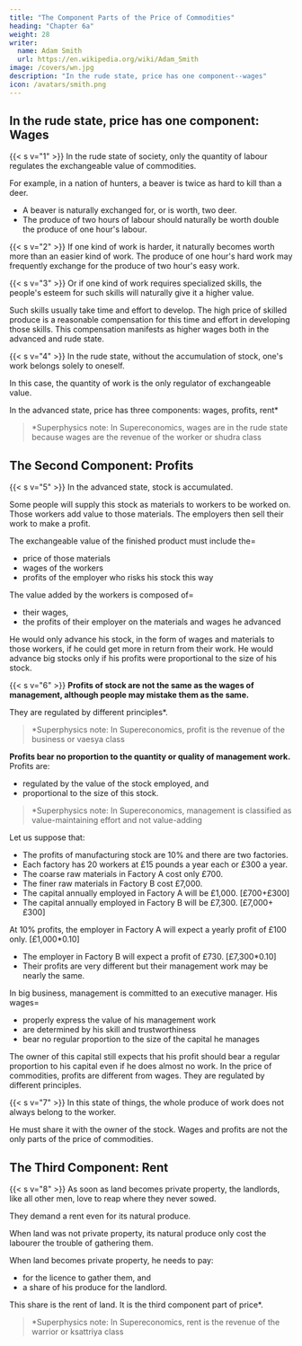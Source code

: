```yaml
---
title: "The Component Parts of the Price of Commodities"
heading: "Chapter 6a"
weight: 28
writer:
  name: Adam Smith
  url: https://en.wikipedia.org/wiki/Adam_Smith
image: /covers/wn.jpg
description: "In the rude state, price has one component--wages"
icon: /avatars/smith.png
---
```




## In the rude state, price has one component: Wages

{{< s v="1" >}} In the rude state of society, only the quantity of labour regulates the exchangeable value of commodities.

For example, in a nation of hunters, a beaver is twice as hard to kill than a deer.
- A beaver is naturally exchanged for, or is worth, two deer.
- The produce of two hours of labour should naturally be worth double the produce of one hour's labour.


{{< s v="2" >}} If one kind of work is harder, it naturally becomes worth more than an easier kind of work. The produce of one hour's hard work may frequently exchange for the produce of two hour's easy work.

{{< s v="3" >}} Or if one kind of work requires specialized skills, the people's esteem for such skills will naturally give it a higher value.

Such skills usually take time and effort to develop. The high price of skilled produce is a reasonable compensation for this time and effort in developing those skills. This compensation manifests as higher wages both in the advanced and rude state.

{{< s v="4" >}} In the rude state, without the accumulation of stock, one's work belongs solely to oneself.

In this case, the quantity of work is the only regulator of exchangeable value.

In the advanced state, price has three components: wages, profits, rent*

> *Superphysics note: In Supereconomics, wages are in the rude state because wages are the revenue of the worker or shudra class


## The Second Component: Profits 

{{< s v="5" >}} In the advanced state, stock is accumulated. 

Some people will supply this stock as materials to workers to be worked on. Those workers add value to those materials. The employers then sell their work to make a profit.

The exchangeable value of the finished product must include the= 
- price of those materials
- wages of the workers
- profits of the employer who risks his stock this way

The value added by the workers is composed of= 
- their wages,
- the profits of their employer on the materials and wages he advanced

He would only advance his stock, in the form of wages and materials to those workers, if he could get more in return from their work. He would advance big stocks only if his profits were proportional to the size of his stock.


{{< s v="6" >}} **Profits of stock are not the same as the wages of management, although people may mistake them as the same.**

They are regulated by different principles*.


> *Superphysics note: In Supereconomics, profit is the revenue of the business or vaesya class

**Profits bear no proportion to the quantity or quality of management work.** Profits are:
- regulated by the value of the stock employed, and
- proportional to the size of this stock.

> *Superphysics note: In Supereconomics, management is classified as value-maintaining effort and not value-adding


Let us suppose that:
- The profits of manufacturing stock are 10% and there are two factories.
- Each factory has 20 workers at £15 pounds a year each or £300 a year.
- The coarse raw materials in Factory A cost only £700.
- The finer raw materials in Factory B cost £7,000.
- The capital annually employed in Factory A will be £1,000. [£700+£300]
- The capital annually employed in Factory B will be £7,300. [£7,000+£300]

At 10% profits, the employer in Factory A will expect a yearly profit of £100 only. [£1,000*0.10]
- The employer in Factory B will expect a profit of £730. [£7,300*0.10]
- Their profits are very different but their management work may be nearly the same.

In big business, management is committed to an executive manager. His wages= 
- properly express the value of his management work
- are determined by his skill and trustworthiness
- bear no regular proportion to the size of the capital he manages

The owner of this capital still expects that his profit should bear a regular proportion to his capital even if he does almost no work. In the price of commodities, profits are different from wages. They are regulated by different principles.

{{< s v="7" >}} In this state of things, the whole produce of work does not always belong to the worker.

He must share it with the owner of the stock.
Wages and profits are not the only parts of the price of commodities.


## The Third Component: Rent

{{< s v="8" >}} As soon as land becomes private property, the landlords, like all other men, love to reap where they never sowed.

They demand a rent even for its natural produce.

When land was not private property, its natural produce only cost the labourer the trouble of gathering them.

When land becomes private property, he needs to pay: 
- for the licence to gather them, and
- a share of his produce for the landlord.

This share is the rent of land. It is the third component part of price*.

> *Superphysics note: In Supereconomics, rent is the revenue of the warrior or ksattriya class


